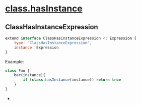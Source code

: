 # [class.hasInstance](https://github.com/tc39/proposal-class-brand-check)

## ClassHasInstanceExpression

```js
extend interface ClassHasInstanceExpression <: Expression {
    type: "ClassHasInstanceExpression",
    instance: Expression
}    
```

Example:

```js
class Foo {
    bar(instance){
        if (class.hasInstance(instance)) return true
    }
}
```
- 
